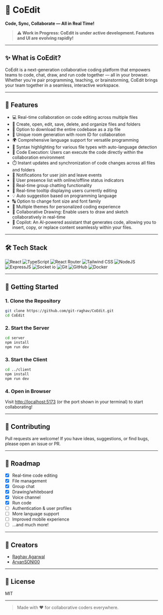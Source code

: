 # 🚀 CoEdit

**Code, Sync, Collaborate — All in Real Time!**

> **⚠️ Work in Progress: CoEdit is under active development. Features and UI are evolving rapidly!**

---

## ✨ What is CoEdit?

CoEdit is a next-generation collaborative coding platform that empowers teams to code, chat, draw, and run code together — all in your browser. Whether you're pair programming, teaching, or brainstorming, CoEdit brings your team together in a seamless, interactive workspace.

---

## 🌟 Features

- 💻 Real-time collaboration on code editing across multiple files
- 📁 Create, open, edit, save, delete, and organize files and folders
- 💾 Option to download the entire codebase as a zip file
- 🚀 Unique room generation with room ID for collaboration
- 🌍 Comprehensive language support for versatile programming
- 🌈 Syntax highlighting for various file types with auto-language detection
- 🚀 Code Execution: Users can execute the code directly within the collaboration environment
- ⏱️ Instant updates and synchronization of code changes across all files and folders
- 📣 Notifications for user join and leave events
- 👥 User presence list with online/offline status indicators
- 💬 Real-time group chatting functionality
- 🎩 Real-time tooltip displaying users currently editing
- 💡 Auto suggestion based on programming language
- 🔠 Option to change font size and font family
- 🎨 Multiple themes for personalized coding experience
- 🎨 Collaborative Drawing: Enable users to draw and sketch collaboratively in real-time
- 🤖 Copilot: An AI-powered assistant that generates code, allowing you to insert, copy, or replace content seamlessly within your files.

---

## 🛠️ Tech Stack

![React](https://img.shields.io/badge/React-20232A?style=for-the-badge&logo=react&logoColor=61DAFB)
![TypeScript](https://img.shields.io/badge/TypeScript-007ACC?style=for-the-badge&logo=typescript&logoColor=white)
![React Router](https://img.shields.io/badge/React_Router-CA4245?style=for-the-badge&logo=react-router&logoColor=white)
![Tailwind CSS](https://img.shields.io/badge/Tailwind_CSS-38B2AC?style=for-the-badge&logo=tailwind-css&logoColor=white)
![NodeJS](https://img.shields.io/badge/Node.js-43853D?style=for-the-badge&logo=node.js&logoColor=white)
![ExpressJS](https://img.shields.io/badge/Express.js-404D59?style=for-the-badge)
![Socket io](https://img.shields.io/badge/Socket.io-ffffff?style=for-the-badge)
![Git](https://img.shields.io/badge/GIT-E44C30?style=for-the-badge&logo=git&logoColor=white)
![GitHub](https://img.shields.io/badge/GitHub-100000?style=for-the-badge&logo=github&logoColor=white)
![Docker](https://img.shields.io/badge/Docker-2496ED?style=for-the-badge&logo=docker&logoColor=white)

---

## 🚦 Getting Started

### 1. Clone the Repository

```bash
git clone https://github.com/git-raghav/CoEdit.git
cd CoEdit
```

### 2. Start the Server

```bash
cd server
npm install
npm run dev
```

### 3. Start the Client

```bash
cd ../client
npm install
npm run dev
```

### 4. Open in Browser

Visit [http://localhost:5173](http://localhost:5173) (or the port shown in your terminal) to start collaborating!

---

## 📢 Contributing

Pull requests are welcome! If you have ideas, suggestions, or find bugs, please open an issue or PR.

---

## 📅 Roadmap

-   [x] Real-time code editing
-   [x] File management
-   [x] Group chat
-   [x] Drawing/whiteboard
-   [x] Voice channel
-   [x] Run code
-   [ ] Authentication & user profiles
-   [ ] More language support
-   [ ] Improved mobile experience
-   [ ] ...and much more!

---

## 👥 Creators

-   [Raghav Agarwal](https://github.com/git-raghav)
-   [AryanSONI00](https://github.com/AryanSONI00)

---

## 📝 License

MIT

---

> Made with ❤️ for collaborative coders everywhere.
